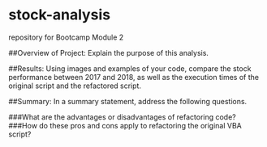 # stock-analysis

repository for Bootcamp Module 2


##Overview of Project: Explain the purpose of this analysis.

##Results: Using images and examples of your code, compare the stock performance between 2017 and 2018, as well as the execution times of the original script and the refactored script.

##Summary: In a summary statement, address the following questions.

###What are the advantages or disadvantages of refactoring code?
###How do these pros and cons apply to refactoring the original VBA script?
